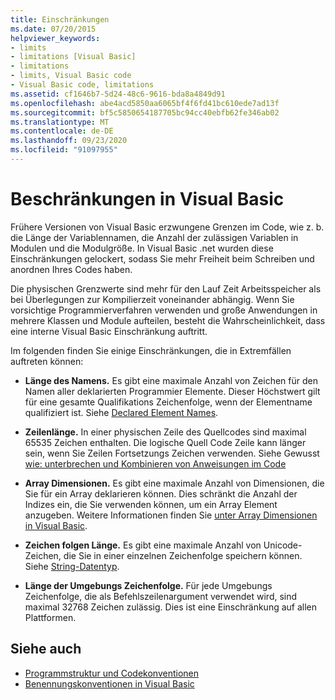 ```yaml
---
title: Einschränkungen
ms.date: 07/20/2015
helpviewer_keywords:
- limits
- limitations [Visual Basic]
- limitations
- limits, Visual Basic code
- Visual Basic code, limitations
ms.assetid: cf1646b7-5d24-48c6-9616-bda8a4849d91
ms.openlocfilehash: abe4acd5850aa6065bf4f6fd41bc610ede7ad13f
ms.sourcegitcommit: bf5c5850654187705bc94cc40ebfb62fe346ab02
ms.translationtype: MT
ms.contentlocale: de-DE
ms.lasthandoff: 09/23/2020
ms.locfileid: "91097955"
---
```

# <a name="visual-basic-limitations"></a>Beschränkungen in Visual Basic

Frühere Versionen von Visual Basic erzwungene Grenzen im Code, wie z. b. die Länge der Variablennamen, die Anzahl der zulässigen Variablen in Modulen und die Modulgröße. In Visual Basic .net wurden diese Einschränkungen gelockert, sodass Sie mehr Freiheit beim Schreiben und anordnen Ihres Codes haben.  
  
 Die physischen Grenzwerte sind mehr für den Lauf Zeit Arbeitsspeicher als bei Überlegungen zur Kompilierzeit voneinander abhängig. Wenn Sie vorsichtige Programmierverfahren verwenden und große Anwendungen in mehrere Klassen und Module aufteilen, besteht die Wahrscheinlichkeit, dass eine interne Visual Basic Einschränkung auftritt.  
  
 Im folgenden finden Sie einige Einschränkungen, die in Extremfällen auftreten können:  
  
- **Länge des Namens.** Es gibt eine maximale Anzahl von Zeichen für den Namen aller deklarierten Programmier Elemente. Dieser Höchstwert gilt für eine gesamte Qualifikations Zeichenfolge, wenn der Elementname qualifiziert ist. Siehe [Declared Element Names](../language-features/declared-elements/declared-element-names.md).  
  
- **Zeilenlänge.** In einer physischen Zeile des Quellcodes sind maximal 65535 Zeichen enthalten. Die logische Quell Code Zeile kann länger sein, wenn Sie Zeilen Fortsetzungs Zeichen verwenden. Siehe Gewusst [wie: unterbrechen und Kombinieren von Anweisungen im Code](how-to-break-and-combine-statements-in-code.md)  
  
- **Array Dimensionen.** Es gibt eine maximale Anzahl von Dimensionen, die Sie für ein Array deklarieren können. Dies schränkt die Anzahl der Indizes ein, die Sie verwenden können, um ein Array Element anzugeben. Weitere Informationen finden Sie [unter Array Dimensionen in Visual Basic](../language-features/arrays/array-dimensions.md).  
  
- **Zeichen folgen Länge.** Es gibt eine maximale Anzahl von Unicode-Zeichen, die Sie in einer einzelnen Zeichenfolge speichern können. Siehe [String-Datentyp](../../language-reference/data-types/string-data-type.md).  
  
- **Länge der Umgebungs Zeichenfolge.** Für jede Umgebungs Zeichenfolge, die als Befehlszeilenargument verwendet wird, sind maximal 32768 Zeichen zulässig. Dies ist eine Einschränkung auf allen Plattformen.  
  
## <a name="see-also"></a>Siehe auch

- [Programmstruktur und Codekonventionen](program-structure-and-code-conventions.md)
- [Benennungskonventionen in Visual Basic](naming-conventions.md)
